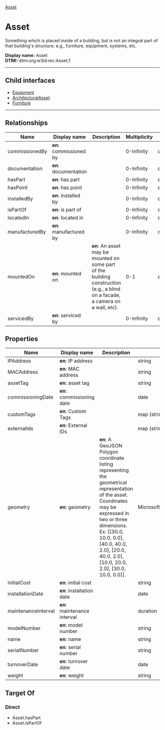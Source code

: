 [Asset](#)
# Asset

Something which is placed inside of a building, but is not an integral part of that building's structure; e.g., furniture, equipment, systems, etc.


**Display name:** Asset<br />
**DTMI:** dtmi:org:w3id:rec:Asset;1

---


## Child interfaces
* [Equipment](Equipment/Equipment.md)
* [ArchitecturalAsset](ArchitecturalAsset/ArchitecturalAsset.md)
* [Furniture](Furniture/Furniture.md)

---
## Relationships
|Name|Display name|Description|Multiplicity|Target|Properties|Writable|
|-|-|-|-|-|-|-|
|commissionedBy|**en**: commissioned by||0-Infinity|dtmi:org:w3id:rec:Agent;1||True|
|documentation|**en**: documentation||0-Infinity|dtmi:org:w3id:rec:Document;1||True|
|hasPart|**en**: has part||0-Infinity|dtmi:org:w3id:rec:Asset;1||True|
|hasPoint|**en**: has point||0-Infinity|dtmi:org:brickschema:schema:Brick:Point;1||True|
|installedBy|**en**: installed by||0-Infinity|dtmi:org:w3id:rec:Agent;1||True|
|isPartOf|**en**: is part of||0-Infinity|dtmi:org:w3id:rec:Asset;1||True|
|locatedIn|**en**: located in||0-Infinity|dtmi:org:w3id:rec:Space;1||True|
|manufacturedBy|**en**: manufactured by||0-Infinity|dtmi:org:w3id:rec:Agent;1||True|
|mountedOn|**en**: mounted on|**en**: An asset may be mounted on some part of the building construction (e.g., a blind on a facade, a camera on a wall, etc).|0-1|dtmi:org:w3id:rec:BuildingElement;1||True|
|servicedBy|**en**: serviced by||0-Infinity|dtmi:org:w3id:rec:Agent;1||True|
## Properties
|Name|Display name|Description|Schema|Writable|
|-|-|-|-|-|
|IPAddress|**en**: IP address||string|True|
|MACAddress|**en**: MAC address||string|True|
|assetTag|**en**: asset tag||string|True|
|commissioningDate|**en**: commissioning date||date|True|
|customTags|**en**: Custom Tags||map (string->boolean)|True|
|externalIds|**en**: External IDs||map (string->string)|True|
|geometry|**en**: geometry|**en**: A GeoJSON Polygon coordinate listing representing the geometrical representation of the asset. Coordinates may be expressed in two or three dimensions. Ex: [[30.0, 10.0, 0.0], [40.0, 40.0, 2.0], [20.0, 40.0, 2.0], [10.0, 20.0, 2.0], [30.0, 10.0, 0.0]].|Microsoft.Azure.DigitalTwins.Parser.Models.DTObjectInfo|True|
|initialCost|**en**: initial cost||string|True|
|installationDate|**en**: installation date||date|True|
|maintenanceInterval|**en**: maintenance interval||duration|True|
|modelNumber|**en**: model number||string|True|
|name|**en**: name||string|True|
|serialNumber|**en**: serial number||string|True|
|turnoverDate|**en**: turnover date||date|True|
|weight|**en**: weight||string|True|
## Target Of
### Direct
* Asset.hasPart
* Asset.isPartOf
